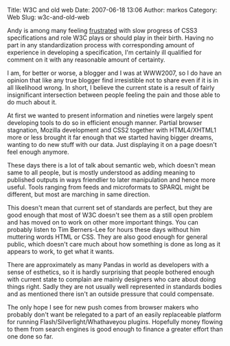 Title: W3C and old web
Date: 2007-06-18 13:06
Author: markos
Category: Web
Slug: w3c-and-old-web

Andy is among many feeling
[frustrated](http://www.andybudd.com/archives/2007/06/whither_w3c/index.php)
with slow progress of CSS3 specifications and role W3C plays or should
play in their birth. Having no part in any standardization process with
corresponding amount of experience in developing a specification, I'm
certainly ill qualified for comment on it with any reasonable amount of
certainty.

I am, for better or worse, a blogger and I was at WWW2007, so I do have
an opinion that like any true blogger find irresistible not to share
even if it is in all likelihood wrong. In short, I believe the current
state is a result of fairly insignificant intersection between people
feeling the pain and those able to do much about it.

At first we wanted to present information and nineties were largely
spent developing tools to do so in efficient enough manner. Partial
browser stagnation, Mozilla development and CSS2 together with
HTML4/XHTML1 more or less brought it far enough that we started having
bigger dreams, wanting to do new stuff with our data. Just displaying it
on a page doesn't feel enough anymore.

These days there is a lot of talk about semantic web, which doesn't mean
same to all people, but is mostly understood as adding meaning to
published outputs in ways friendlier to later manipulation and hence
more useful. Tools ranging from feeds and microformats to SPARQL might
be different, but most are marching in same direction.

This doesn't mean that current set of standards are perfect, but they
are good enough that most of W3C doesn't see them as a still open
problem and has moved on to work on other more important things. You can
probably listen to Tim Berners-Lee for hours these days without him
muttering words HTML or CSS. They are also good enough for general
public, which doesn't care much about how something is done as long as
it appears to work, to get what it wants.

There are approximately as many Pandas in world as developers with a
sense of esthetics, so it is hardly surprising that people bothered
enough with current state to complain are mainly designers who care
about doing things right. Sadly they are not usually well represented in
standards bodies and as mentioned there isn't an outside pressure that
could compensate.

The only hope I see for new push comes from browser makers who probably
don't want be relegated to a part of an easily replaceable platform for
running Flash/Silverlight/Whathaveyou plugins. Hopefully money flowing
to them from search engines is good enough to finance a greater effort
than one done so far.

